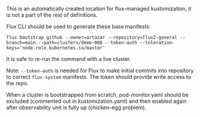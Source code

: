 This is an automatically created location for flux-managed kustomization, it is not a part of the rest of definitions.

Flux CLI should be used to generate these base manifests:

    flux bootstrap github --owner=artazar --repository=flux2-general --branch=main --path=clusters/demo-000 --token-auth --toleration-keys='node-role.kubernetes.io/master'

It is safe to re-run the command with a live cluster.

Note: `--token-auth` is needed for Flux to make initial commits into repository to correct `flux-system` manifests. The token should provide write access to the repo.

When a cluster is bootstrapped from scratch, pod-monitor.yaml should be excluded (commented out in kustomization.yaml) and then enabled again after observability unit is fully up (chicken-egg problem).
